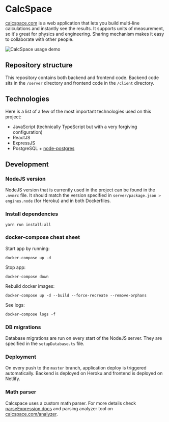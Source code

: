 # CalcSpace

[calcspace.com](https://calcspace.com) is a web application that lets you build multi-line calculations and instantly see the results. It supports units of measurement, so it's great for physics and engineering. Sharing mechanism makes it easy to collaborate with other people.

![CalcSpace usage demo](feature-preview.gif)

## Repository structure

This repository contains both backend and frontend code.
Backend code sits in the `/server` directory and frontend code in the `/client` directory.

## Technologies

Here is a list of a few of the most important technologies used on this project:

- JavaScript (technically TypeScript but with a very forgiving configuration)
- ReactJS
- ExpressJS
- PostgreSQL + [node-postgres](https://www.npmjs.com/package/pg)

## Development

### NodeJS version

NodeJS version that is currently used in the project can be found in the `.nvmrc` file. It should match the version specified in `server/package.json > engines.node` (for Heroku) and in both Dockerfiles.

### Install dependencies

```
yarn run install:all
```

### docker-compose cheat sheet

Start app by running:

```
docker-compose up -d
```

Stop app:

```
docker-compose down
```

Rebuild docker images:

```
docker-compose up -d --build --force-recreate --remove-orphans
```

See logs:

```
docker-compose logs -f
```

### DB migrations

Database migrations are run on every start of the NodeJS server. They are specified in the `setupDatabase.ts` file.

### Deployment

On every push to the `master` branch, application deploy is triggered automatically.
Backend is deployed on Heroku and frontend is deployed on Netlify.

### Math parser

Calcspace uses a custom math parser. For more details check [parseExpression docs](./client/src/shared/math/expressionParser/docs/docs.md) and parsing analyzer tool on [calcspace.com/analyzer](https://calcspace.com/analyzer).

